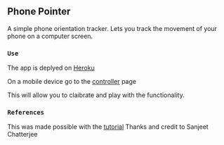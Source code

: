 ## Phone Pointer

A simple phone orientation tracker. Lets you track the movement of your phone on a computer screen.


### `Use`
The app is deplyed on [Heroku](https://blooming-sands-99394.herokuapp.com/)

On a mobile device go to the [controller](https://blooming-sands-99394.herokuapp.com/controller.html) page


This will allow you to claibrate and play with the functionality.



### `References`
This was made possible with the [tutorial](https://medium.com/better-programming/track-your-smartphone-in-2d-with-javascript-1ba44603c0df)
Thanks and credit to Sanjeet Chatterjee
